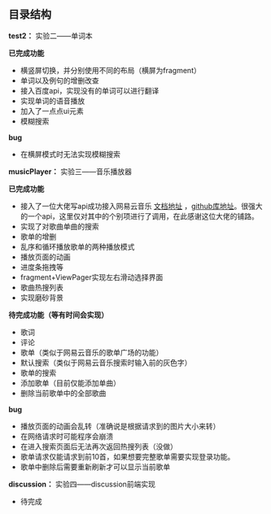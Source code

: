 ## 目录结构

**test2：** 实验二——单词本

**已完成功能**

* 横竖屏切换，并分别使用不同的布局（横屏为fragment）
* 单词以及例句的增删改查
* 接入百度api，实现没有的单词可以进行翻译
* 实现单词的语音播放
* 加入了一点点ui元素
* 模糊搜索

**bug**

* 在横屏模式时无法实现模糊搜索

**musicPlayer：** 实验三——音乐播放器

**已完成功能**

* 接入了一位大佬写api成功接入网易云音乐 [文档地址](https://binaryify.github.io/NeteaseCloudMusicApi/#/) ，[github库地址](https://github.com/Binaryify/NeteaseCloudMusicApi)。很强大的一个api，这里仅对其中的个别项进行了调用，在此感谢这位大佬的铺路。
* 实现了对歌曲单曲的搜索
* 歌单的增删
* 乱序和循环播放歌单的两种播放模式
* 播放页面的动画
* 进度条拖拽等
* fragment+ViewPager实现左右滑动选择界面
* 歌曲热搜列表
* 实现磨砂背景

**待完成功能（等有时间会实现）**

* 歌词
* 评论
* 歌单（类似于网易云音乐的歌单广场的功能）
* 默认搜索（类似于网易云音乐搜索时输入前的灰色字）
* 歌单的搜索
* 添加歌单（目前仅能添加单曲）
* 删除当前歌单中的全部歌曲

**bug**

* 播放页面的动画会乱转（准确说是根据请求到的图片大小来转）
* 在网络请求时可能程序会崩溃
* 在进入搜索页面后无法再次返回热搜列表（没做）
* 歌单请求仅能请求到前10首，如果想要完整歌单需要实现登录功能。
* 歌单中删除后需要重新刷新才可以显示当前歌单

**discussion：** 实验四——discussion前端实现

* 待完成
